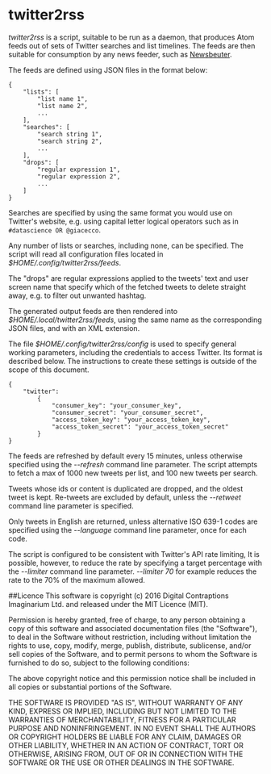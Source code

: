 twitter2rss
===========

_twitter2rss_ is a script, suitable to be run as a daemon, that produces
Atom feeds out of sets of Twitter searches and list timelines. The feeds are
then suitable for consumption by any news feeder, such as
[Newsbeuter](http://newsbeuter.org/).

The feeds are defined using JSON files in the format below:

```
{
    "lists": [
        "list name 1",
        "list name 2",
        ...
    ],
    "searches": [
        "search string 1",
        "search string 2",
        ...
    ],
    "drops": [
        "regular expression 1",
        "regular expression 2",
        ...
    ]
}
```

Searches are specified by using the same format you would use on Twitter's
website, e.g. using capital letter logical operators such as in ```#datascience
OR @giacecco```.

Any number of lists or searches, including none, can be specified. The script
will read all configuration files located in
_$HOME/.config/twitter2rss/feeds_.

The "drops" are regular expressions applied to the tweets' text and user screen name 
that specify which of the fetched tweets to delete straight away, e.g. to filter out
unwanted hashtag.

The generated output feeds are then rendered into
_$HOME/.local/twitter2rss/feeds_, using the same name as the
corresponding JSON files, and with an XML extension.

The file _$HOME/.config/twitter2rss/config_ is used to specify general
working parameters, including the credentials to access Twitter. Its format is
described below. The instructions to create these settings is outside of the
scope of this document.

```
{
    "twitter":
        {
            "consumer_key": "your_consumer_key",
            "consumer_secret": "your_consumer_secret",
            "access_token_key": "your_access_token_key",
            "access_token_secret": "your_access_token_secret"
        }
}
```

The feeds are refreshed by default every 15 minutes, unless otherwise specified
using the _--refresh_ command line parameter. The script attempts to fetch a
max of 1000 new tweets per list, and 100 new tweets per search.

Tweets whose ids or content is duplicated are dropped, and the oldest tweet is
kept. Re-tweets are excluded by default, unless the _--retweet_ command line
parameter is specified.

Only tweets in English are returned, unless alternative ISO 639-1 codes are
specified using the _--language_ command line parameter, once for each code.

The script is configured to be consistent with Twitter's API rate limiting, It
is possible, however, to reduce the rate by specifying a target percentage
with the _--limiter_ command line parameter. _--limiter 70_ for example reduces
the rate to the 70% of the maximum allowed.

##Licence
This software is copyright (c) 2016 Digital Contraptions Imaginarium Ltd. and
released under the MIT Licence (MIT).

Permission is hereby granted, free of charge, to any person obtaining a copy
of this software and associated documentation files (the "Software"), to deal
in the Software without restriction, including without limitation the rights
to use, copy, modify, merge, publish, distribute, sublicense, and/or sell
copies of the Software, and to permit persons to whom the Software is
furnished to do so, subject to the following conditions:

The above copyright notice and this permission notice shall be included in all
copies or substantial portions of the Software.

THE SOFTWARE IS PROVIDED "AS IS", WITHOUT WARRANTY OF ANY KIND, EXPRESS OR
IMPLIED, INCLUDING BUT NOT LIMITED TO THE WARRANTIES OF MERCHANTABILITY,
FITNESS FOR A PARTICULAR PURPOSE AND NONINFRINGEMENT. IN NO EVENT SHALL THE
AUTHORS OR COPYRIGHT HOLDERS BE LIABLE FOR ANY CLAIM, DAMAGES OR OTHER
LIABILITY, WHETHER IN AN ACTION OF CONTRACT, TORT OR OTHERWISE, ARISING FROM,
OUT OF OR IN CONNECTION WITH THE SOFTWARE OR THE USE OR OTHER DEALINGS IN THE
SOFTWARE.
